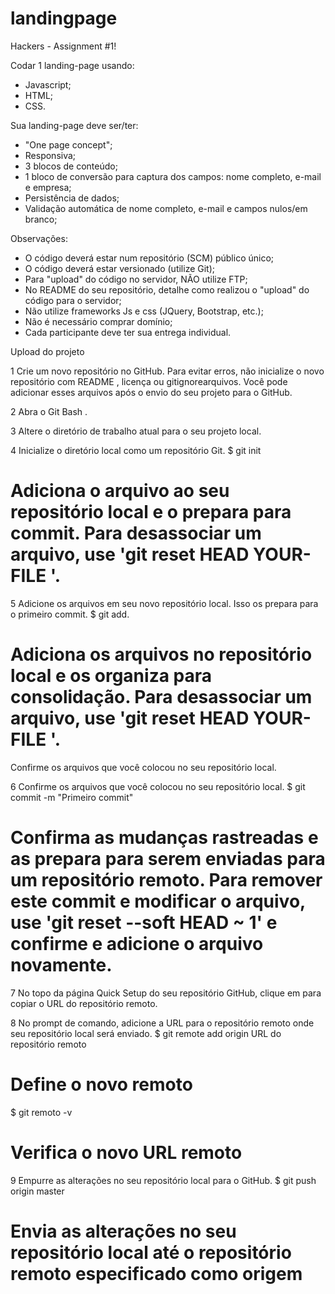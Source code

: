 # landingpage
Hackers - Assignment #1!

Codar 1 landing-page usando:
- Javascript;
- HTML;
- CSS.

Sua landing-page deve ser/ter:
- "One page concept";
- Responsiva;
- 3 blocos de conteúdo;
- 1 bloco de conversão para captura dos campos: nome completo, e-mail e empresa;
- Persistência de dados;
- Validação automática de nome completo, e-mail e campos nulos/em branco;

Observações:
- O código deverá estar num repositório (SCM) público único;
- O código deverá estar versionado (utilize Git);
- Para "upload" do código no servidor, NÃO utilize FTP;
- No README do seu repositório, detalhe como realizou o "upload" do código para o servidor;
- Não utilize frameworks Js e css (JQuery, Bootstrap, etc.);
- Não é necessário comprar domínio;
- Cada participante deve ter sua entrega individual.

Upload do projeto

1 Crie um novo repositório no GitHub. Para evitar erros, não inicialize o novo repositório com README , licença ou gitignorearquivos. Você pode adicionar esses arquivos após o envio do seu projeto para o GitHub.

2 Abra o Git Bash .

3 Altere o diretório de trabalho atual para o seu projeto local.

4 Inicialize o diretório local como um repositório Git.
$ git init
# Adiciona o arquivo ao seu repositório local e o prepara para commit. Para desassociar um arquivo, use 'git reset HEAD YOUR-FILE '.

5 Adicione os arquivos em seu novo repositório local. Isso os prepara para o primeiro commit.
$ git add. 
# Adiciona os arquivos no repositório local e os organiza para consolidação. Para desassociar um arquivo, use 'git reset HEAD YOUR-FILE '.
Confirme os arquivos que você colocou no seu repositório local.

6 Confirme os arquivos que você colocou no seu repositório local.
$ git commit -m "Primeiro commit" 
# Confirma as mudanças rastreadas e as prepara para serem enviadas para um repositório remoto. Para remover este commit e modificar o arquivo, use 'git reset --soft HEAD ~ 1' e confirme e adicione o arquivo novamente.

7 No topo da página Quick Setup do seu repositório GitHub, clique em  para copiar o URL do repositório remoto.

8 No prompt de comando, adicione a URL para o repositório remoto onde seu repositório local será enviado.
$ git remote add origin URL do repositório remoto
# Define o novo remoto 
$ git remoto -v 
# Verifica o novo URL remoto

9 Empurre as alterações no seu repositório local para o GitHub.
$ git push origin master 
# Envia as alterações no seu repositório local até o repositório remoto especificado como origem
